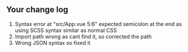 ## Your change log

1. Syntax error at "src/App.vue 5:6" expected semicolon at the end as using SCSS syntax similar as normal CSS
2. Import path wrong as cant find it, so corrected the path
3. Wrong JSON syntax so fixed it
